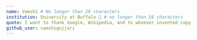 ```yaml
---
name: Vamshi # No longer than 28 characters
institution: University at Buffalo 🚩 # no longer than 58 characters
quote: I want to thank Google, Wikipedia, and to whoever invented copy and paste. Thank you. # no longer than 100 characters, avoid using quotes(") to guarantee the format remains the same.
github_user: vamshigujjari
---
```


